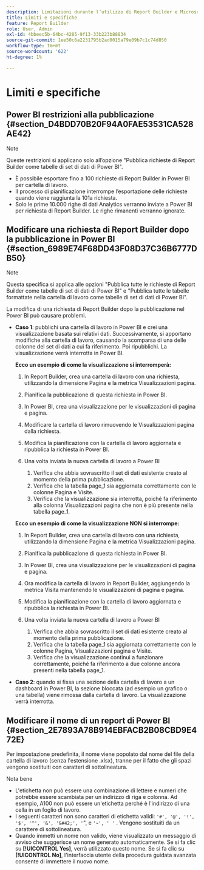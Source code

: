 ```yaml
---
description: Limitazioni durante l’utilizzo di Report Builder e Microsoft Power BI.
title: Limiti e specifiche
feature: Report Builder
role: User, Admin
exl-id: 4bbeec5b-64bc-4285-9f13-33b223b88834
source-git-commit: 1ee50c6a2231795b2ad0015a79e09b7c1c74d850
workflow-type: tm+mt
source-wordcount: '622'
ht-degree: 1%

---
```


# Limiti e specifiche

## Power BI restrizioni alla pubblicazione {#section_D4BDD70B20F94A0FAE53531CA528AE42}

>[!NOTE]
>
>Queste restrizioni si applicano solo all’opzione &quot;Pubblica richieste di Report Builder come tabelle di set di dati di Power BI&quot;.

* È possibile esportare fino a 100 richieste di Report Builder in Power BI per cartella di lavoro.
* Il processo di pianificazione interrompe l’esportazione delle richieste quando viene raggiunta la 101a richiesta.
* Solo le prime 10.000 righe di dati Analytics verranno inviate a Power BI per richiesta di Report Builder. Le righe rimanenti verranno ignorate.

## Modificare una richiesta di Report Builder dopo la pubblicazione in Power BI {#section_6989E74F68DD43F08D37C36B6777DB50}

>[!NOTE]
>
>Questa specifica si applica alle opzioni &quot;Pubblica tutte le richieste di Report Builder come tabelle di set di dati di Power BI&quot; e &quot;Pubblica tutte le tabelle formattate nella cartella di lavoro come tabelle di set di dati di Power BI&quot;.

La modifica di una richiesta di Report Builder dopo la pubblicazione nel Power BI può causare problemi.

* **Caso 1**: pubblichi una cartella di lavoro in Power BI e crei una visualizzazione basata sui relativi dati. Successivamente, si apportano modifiche alla cartella di lavoro, causando la scomparsa di una delle colonne del set di dati a cui fa riferimento. Poi ripubblichi. La visualizzazione verrà interrotta in Power BI.

   **Ecco un esempio di come la visualizzazione si interromperà:**

   1. In Report Builder, crea una cartella di lavoro con una richiesta, utilizzando la dimensione Pagina e la metrica Visualizzazioni pagina.
   2. Pianifica la pubblicazione di questa richiesta in Power BI.
   3. In Power BI, crea una visualizzazione per le visualizzazioni di pagina e pagina.
   4. Modificare la cartella di lavoro rimuovendo le Visualizzazioni pagina dalla richiesta.
   5. Modifica la pianificazione con la cartella di lavoro aggiornata e ripubblica la richiesta in Power BI.
   6. Una volta inviata la nuova cartella di lavoro a Power BI

      1. Verifica che abbia sovrascritto il set di dati esistente creato al momento della prima pubblicazione.
      2. Verifica che la tabella page_1 sia aggiornata correttamente con le colonne Pagina e Visite.
      3. Verifica che la visualizzazione sia interrotta, poiché fa riferimento alla colonna Visualizzazioni pagina che non è più presente nella tabella page_1.

   **Ecco un esempio di come la visualizzazione NON si interrompe:**

   1. In Report Builder, crea una cartella di lavoro con una richiesta, utilizzando la dimensione Pagina e la metrica Visualizzazioni pagina.
   2. Pianifica la pubblicazione di questa richiesta in Power BI.
   3. In Power BI, crea una visualizzazione per le visualizzazioni di pagina e pagina.
   4. Ora modifica la cartella di lavoro in Report Builder, aggiungendo la metrica Visita mantenendo le visualizzazioni di pagina e pagina.
   5. Modifica la pianificazione con la cartella di lavoro aggiornata e ripubblica la richiesta in Power BI.
   6. Una volta inviata la nuova cartella di lavoro a Power BI

      1. Verifica che abbia sovrascritto il set di dati esistente creato al momento della prima pubblicazione.
      2. Verifica che la tabella page_1 sia aggiornata correttamente con le colonne Pagina, Visualizzazioni pagina e Visite.
      3. Verifica che la visualizzazione continui a funzionare correttamente, poiché fa riferimento a due colonne ancora presenti nella tabella page_1.


* **Caso 2**: quando si fissa una sezione della cartella di lavoro a un dashboard in Power BI, la sezione bloccata (ad esempio un grafico o una tabella) viene rimossa dalla cartella di lavoro. La visualizzazione verrà interrotta.

## Modificare il nome di un report di Power BI {#section_2E7893A78B914EBFACB2B08CBD9E472E}

Per impostazione predefinita, il nome viene popolato dal nome del file della cartella di lavoro (senza l&#39;estensione .xlsx), tranne per il fatto che gli spazi vengono sostituiti con caratteri di sottolineatura.

Nota bene

* L&#39;etichetta non può essere una combinazione di lettere e numeri che potrebbe essere scambiata per un indirizzo di riga e colonna. Ad esempio, A100 non può essere un&#39;etichetta perché è l&#39;indirizzo di una cella in un foglio di lavoro.
* I seguenti caratteri non sono caratteri di etichetta validi: `'#', '@', '!', '$', '^', '&', '&#42;', '`&quot;, e `'~', ' '` . Vengono sostituiti da un carattere di sottolineatura.
* Quando immetti un nome non valido, viene visualizzato un messaggio di avviso che suggerisce un nome generato automaticamente. Se si fa clic su **[!UICONTROL Yes]**, verrà utilizzato questo nome. Se si fa clic su **[!UICONTROL No]**, l&#39;interfaccia utente della procedura guidata avanzata consente di immettere il nuovo nome.
